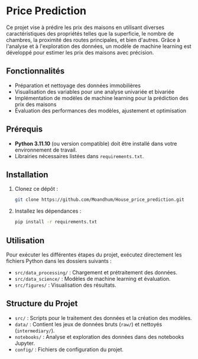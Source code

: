 
# Price Prediction

Ce projet vise à prédire les prix des maisons en utilisant diverses caractéristiques des propriétés telles que la superficie, le nombre de chambres, la proximité des routes principales, et bien d'autres. Grâce à l'analyse et à l'exploration des données, un modèle de machine learning est développé pour estimer les prix des maisons avec précision.

## Fonctionnalités

- Préparation et nettoyage des données immobilières
- Visualisation des variables pour une analyse univariée et bivariée
- Implémentation de modèles de machine learning pour la prédiction des prix des maisons
- Évaluation des performances des modèles, ajustement et optimisation


## Prérequis

- **Python 3.11.10** (ou version compatible) doit être installé dans votre environnement de travail.
- Librairies nécessaires listées dans `requirements.txt`.

## Installation

1. Clonez ce dépôt :
   ```bash
   git clone https://github.com/Moandhum/House_price_prediction.git
   ```
2. Installez les dépendances :
   ```bash
   pip install -r requirements.txt
   ```

## Utilisation

Pour exécuter les différentes étapes du projet, exécutez directement les fichiers Python dans les dossiers suivants :

- `src/data_processing/` : Chargement et prétraitement des données.
- `src/data_science/` : Modèles de machine learning et évaluation.
- `src/figures/` : Visualisation des résultats.

## Structure du Projet

- `src/` : Scripts pour le traitement des données et la création des modèles.
- `data/` : Contient les jeux de données bruts (`raw/`) et nettoyés (`intermediary/`).
- `notebooks/` : Analyse et exploration des données dans des notebooks Jupyter.
- `config/` : Fichiers de configuration du projet.



